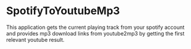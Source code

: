 # SpotifyToYoutubeMp3

This application gets the current playing track from your spotify account and provides mp3 download links from youtube2mp3 by getting the first relevant youtube result.
